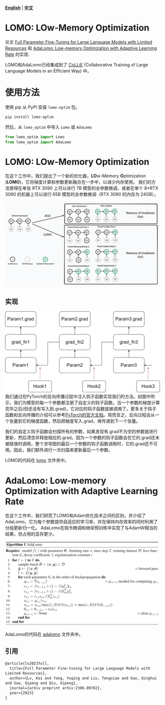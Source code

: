 [**English**](./README.md) | [**中文**](./README_ZH.md)

# LOMO: LOw-Memory Optimization

论文 [Full Parameter Fine-Tuning for Large Language Models with Limited Resources](https://arxiv.org/pdf/2306.09782.pdf) 和 [AdaLomo: Low-memory Optimization with Adaptive Learning Rate](https://arxiv.org/pdf/2310.10195.pdf) 的实现.

LOMO和AdaLomo已经集成到了 [CoLLiE](https://github.com/OpenLMLab/collie) (Collaborative Training of Large Language Models in an Efficient Way) 中。

# 使用方法

使用 pip 从 PyPI 安装 `lomo-optim` 包。

```bash
pip install lomo-optim
```

然后，从 `lomo_optim` 中导入 `Lomo` 或 `AdaLomo`

```python
from lomo_optim import Lomo
from lomo_optim import AdaLomo
```

# LOMO: LOw-Memory Optimization

在这个工作中，我们提出了一个新的优化器，**LO**w-Memory **O**ptimization (**LOMO**)，它将梯度计算和参数更新融合在一步中，以减少内存使用。
我们的方法使得在单张 RTX 3090 上可以进行 7B 模型的全参数微调，或者在单个 8×RTX 3090 的机器上可以进行 65B 模型的全参数微调（RTX 3090 的内存为 24GB）。

![LOMO](assets/LOMO.png)

## 实现
![Hook function](assets/hook_func.png)
我们通过在PyTorch的反向传播过程中注入钩子函数实现我们的方法。如图中所示，我们为模型的每一个参数都注册了自定义的钩子函数。当一个参数的梯度计算完毕之后(但还没有写入到.grad)，它对应的钩子函数就被调用了。更多关于钩子函数和反向传播的介绍可以参考[PyTorch的官方文档](https://pytorch.org/docs/stable/notes/autograd.html#backward-hooks-execution)。简而言之，反向过程会从一个张量到它的梯度函数，然后把梯度写入.grad，再传递到下一个张量。

我们的自定义钩子函数会扫描所有的参数，如果发现有.grad不为空的参数就进行更新，然后清空并释放相应的.grad。因为一个参数的钩子函数会在它的.grad还未被赋值时调用，整个求导图的最后一个参数的钩子函数调用时，它的.grad还不可用。因此，我们额外进行一次扫描来更新最后一个参数。

LOMO的代码在 [lomo](lomo) 文件夹中。

# AdaLomo: Low-memory Optimization with Adaptive Learning Rate

在这个工作中，我们研究了LOMO和Adam优化技术之间的区别，并介绍了AdaLomo，它为每个参数提供自适应的学习率，并在保持内存效率的同时利用了分组更新归一化。
AdaLomo在指令微调和继续预训练中实现了与AdamW相当的结果，但占用的显存更少。

![AdaLomo](assets/adalomo_algorithm.png)

AdaLomo的代码在 [adalomo](adalomo) 文件夹中。

## 引用
```text
@article{lv2023full,
  title={Full Parameter Fine-tuning for Large Language Models with Limited Resources},
  author={Lv, Kai and Yang, Yuqing and Liu, Tengxiao and Gao, Qinghui and Guo, Qipeng and Qiu, Xipeng},
  journal={arXiv preprint arXiv:2306.09782},
  year={2023}
}
```
